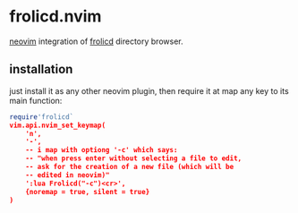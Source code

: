 frolicd.nvim
============

[neovim](https://github.com/neovim/neovim) integration of [frolicd](https://github.com/thjbdvlt/frolicd) directory browser.

installation
------------

just install it as any other neovim plugin, then require it at map any key to its main function:

```lua
require'frolicd`
vim.api.nvim_set_keymap(
    'n',
    '-',
    -- i map with optiong '-c' which says:
    -- "when press enter without selecting a file to edit,
    -- ask for the creation of a new file (which will be
    -- edited in neovim)"
    ':lua Frolicd("-c")<cr>',
    {noremap = true, silent = true}
)
```
